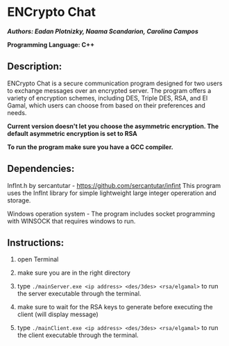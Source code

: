 # ENCrypto Chat

***Authors: Eadan Plotnizky, Naama Scandarion, Carolina Campos***

**Programming Language: C++**

## Description:

ENCrypto Chat is a secure communication program designed for two users to exchange messages over an encrypted server. The program offers a variety of encryption schemes, including DES, Triple DES, RSA, and El Gamal, which users can choose from based on their preferences and needs.

**Current version doesn't let you choose the asymmetric encryption. The default asymmetric encryption is set to RSA**

**To run the program make sure you have a GCC compiler.**

## Dependencies:
InfInt.h by sercantutar - https://github.com/sercantutar/infint
This program uses the InfInt library for simple lightweight large integer opereration and storage.

Windows operation system - The program includes socket programming with WINSOCK that requires windows to run.

## Instructions:
1. open Terminal
2. make sure you are in the right directory

3. type `./mainServer.exe <ip address> <des/3des> <rsa/elgamal>` to run the server executable through the terminal.
4. make sure to wait for the RSA keys to generate before executing the client (will display message)
5. type `./mainClient.exe <ip address> <des/3des> <rsa/elgamal>` to run the client executable through the terminal.
